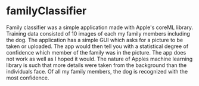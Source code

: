# familyClassifier

Family classifier was a simple application made with Apple's coreML library. Training data consisted of 10 images of each 
my family members including the dog. The application has a simple GUI which asks for a picture to be taken or uploaded. The app
would then tell you with a statistical degree of confidence which member of the family was in the picture. The app does not 
work as well as I hoped it would. The nature of Apples machine learning library is such that more details were taken from the 
background than the individuals face. Of all my family members, the dog is recognized with the most confidence.
